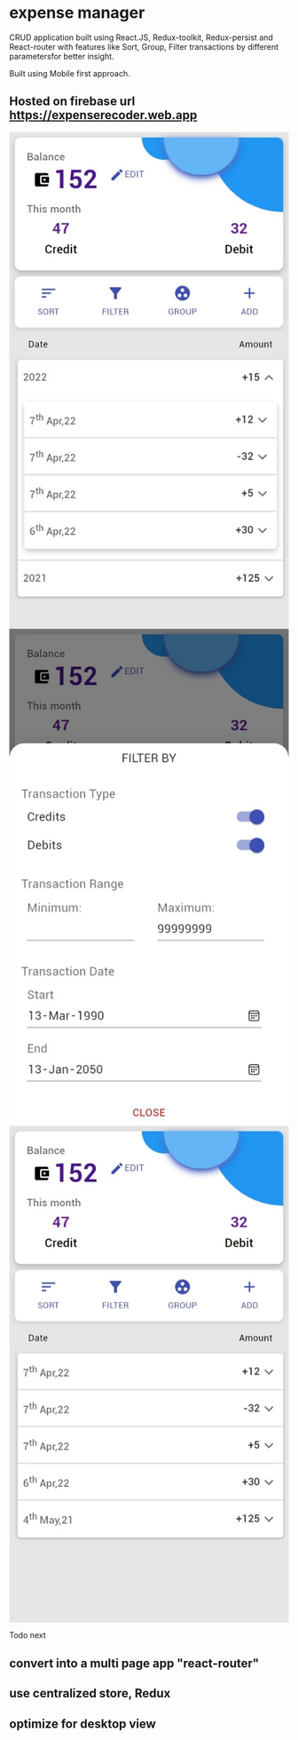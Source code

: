 # expense manager

CRUD application built using React.JS, Redux-toolkit, Redux-persist and React-router with features like Sort, Group, Filter transactions by different parametersfor better insight.

Built using Mobile first approach.

## Hosted on firebase url https://expenserecoder.web.app

<div style="display:flex; flex-direction:column; justify-content:space-evenly">
<img alt="group by" src="./DemoImages/group.jpeg"/>
<img alt="filter by" src="./DemoImages/filters.jpeg"/>
<img alt="app" src="./DemoImages/app.jpeg"/>
</div>

Todo next

## convert into a multi page app "react-router"

## use centralized store, Redux

## optimize for desktop view
